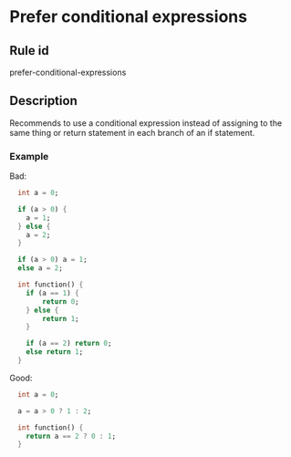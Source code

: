 # Prefer conditional expressions

## Rule id

prefer-conditional-expressions

## Description

Recommends to use a conditional expression instead of assigning to the same thing or return statement in each branch of an if statement.

### Example

Bad:

```dart
  int a = 0;

  if (a > 0) {
    a = 1;
  } else {
    a = 2;
  }

  if (a > 0) a = 1;
  else a = 2;

  int function() {
    if (a == 1) {
        return 0;
    } else {
        return 1;
    }

    if (a == 2) return 0;
    else return 1;
  }
```

Good:

```dart
  int a = 0;

  a = a > 0 ? 1 : 2;

  int function() {
    return a == 2 ? 0 : 1;
  }
```

